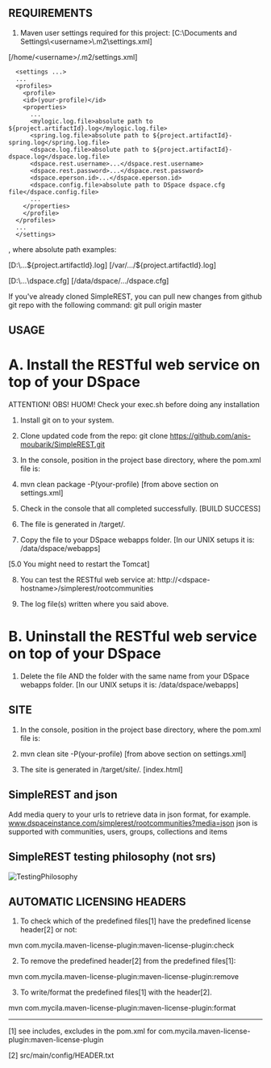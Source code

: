 REQUIREMENTS
------------

1. Maven user settings required for this project:
[C:\Documents and Settings\\\<username>\\.m2\settings.xml]

[/home/\<username\>/.m2/settings.xml]
```
  <settings ...>
  ...
  <profiles>
    <profile>
    <id>(your-profile)</id>
    <properties>
      ...
      <mylogic.log.file>absolute path to ${project.artifactId}.log</mylogic.log.file>
      <spring.log.file>absolute path to ${project.artifactId}-spring.log</spring.log.file>
      <dspace.log.file>absolute path to ${project.artifactId}-dspace.log</dspace.log.file>
      <dspace.rest.username>...</dspace.rest.username>
      <dspace.rest.password>...</dspace.rest.password>
      <dspace.eperson.id>...</dspace.eperson.id>
      <dspace.config.file>absolute path to DSpace dspace.cfg file</dspace.config.file>
      ...
    </properties>
    </profile>
  </profiles>
  ...
  </settings>
```
, where absolute path examples: 

[D:\\...\${project.artifactId}.log] [/var/.../${project.artifactId}.log]

[D:\\...\dspace.cfg] [/data/dspace/.../dspace.cfg]


If you've already cloned SimpleREST, you can pull new changes from github git repo with the following command: git pull origin master

USAGE
-----

A. Install the RESTful web service on top of your DSpace
========================================================
ATTENTION! OBS! HUOM!
Check your exec.sh before doing any installation

1. Install git on to your system.

2. Clone updated code from the repo: git clone
https://github.com/anis-moubarik/SimpleREST.git

3. In the console, position in the project base directory, where the pom.xml 
file is:
 
4. mvn clean package -P(your-profile) [from above section on settings.xml]

5. Check in the console that all completed successfully. [BUILD SUCCESS]

6. The <WAR> file is generated in /target/.

7. Copy the <WAR> file to your DSpace webapps folder.
[In our UNIX setups it is: /data/dspace/webapps]

[5.0 You might need to restart the Tomcat]

8. You can test the RESTful web service at:
http://\<dspace-hostname\>/simplerest/rootcommunities

9. The log file(s) written where you said above.

B. Uninstall the RESTful web service on top of your DSpace
==========================================================

1. Delete the <WAR> file AND the folder with the same name from your DSpace 
webapps folder.
[In our UNIX setups it is: /data/dspace/webapps]

SITE
----

1. In the console, position in the project base directory, where the pom.xml 
file is:
 
2. mvn clean site -P(your-profile) [from above section on settings.xml]

3. The site is generated in /target/site/. [index.html]

SimpleREST and json
--------------------
Add media query to your urls to retrieve data in json format, for example.
www.dspaceinstance.com/simplerest/rootcommunities?media=json
json is supported with communities, users, groups, collections and items

SimpleREST testing philosophy (not srs)
---------------------------------------
![TestingPhilosophy](https://raw.github.com/anis-moubarik/SimpleREST/master/testing.jpg)

AUTOMATIC LICENSING HEADERS
---------------------------

1. To check which of the predefined files[1] have the predefined license
header[2] or not:

mvn com.mycila.maven-license-plugin:maven-license-plugin:check

2. To remove the predefined header[2] from the predefined files[1]:

mvn com.mycila.maven-license-plugin:maven-license-plugin:remove

3. To write/format the predefined files[1] with the header[2].

mvn com.mycila.maven-license-plugin:maven-license-plugin:format

---
[1] see includes, excludes in the pom.xml for com.mycila.maven-license-plugin:maven-license-plugin

[2] src/main/config/HEADER.txt

